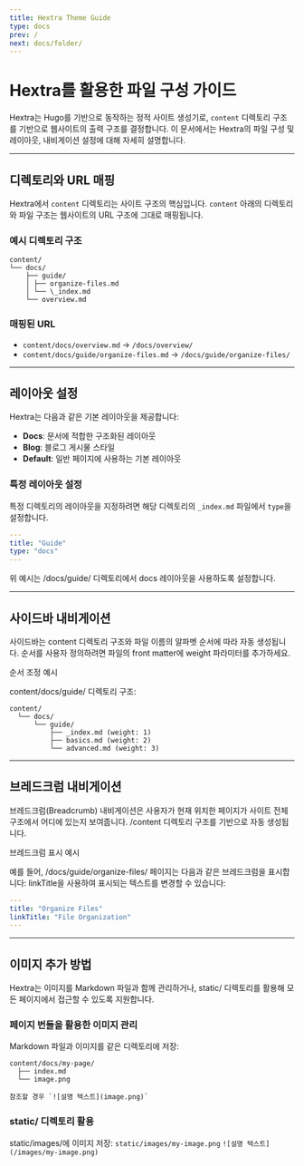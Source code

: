 ```yaml
---
title: Hextra Theme Guide
type: docs
prev: /
next: docs/folder/
---
```


# Hextra를 활용한 파일 구성 가이드

Hextra는 Hugo를 기반으로 동작하는 정적 사이트 생성기로, `content` 디렉토리 구조를 기반으로 웹사이트의 출력 구조를 결정합니다. 이 문서에서는 Hextra의 파일 구성 및 레이아웃, 내비게이션 설정에 대해 자세히 설명합니다.

---

## 디렉토리와 URL 매핑

Hextra에서 `content` 디렉토리는 사이트 구조의 핵심입니다. `content` 아래의 디렉토리와 파일 구조는 웹사이트의 URL 구조에 그대로 매핑됩니다.

### 예시 디렉토리 구조

```
content/
└── docs/
    ├── guide/
    │ ├── organize-files.md
    │ └── \_index.md
    └── overview.md
```

### 매핑된 URL

- `content/docs/overview.md` → `/docs/overview/`
- `content/docs/guide/organize-files.md` → `/docs/guide/organize-files/`

---

## 레이아웃 설정

Hextra는 다음과 같은 기본 레이아웃을 제공합니다:

- **Docs**: 문서에 적합한 구조화된 레이아웃
- **Blog**: 블로그 게시물 스타일
- **Default**: 일반 페이지에 사용하는 기본 레이아웃

### 특정 레이아웃 설정

특정 디렉토리의 레이아웃을 지정하려면 해당 디렉토리의 `_index.md` 파일에서 `type`을 설정합니다.

```yaml
---
title: "Guide"
type: "docs"
---
```

위 예시는 /docs/guide/ 디렉토리에서 docs 레이아웃을 사용하도록 설정합니다.

---

## 사이드바 내비게이션

사이드바는 content 디렉토리 구조와 파일 이름의 알파벳 순서에 따라 자동 생성됩니다. 순서를 사용자 정의하려면 파일의 front matter에 weight 파라미터를 추가하세요.

순서 조정 예시

content/docs/guide/ 디렉토리 구조:

```
content/
  └── docs/
      └── guide/
          ├── _index.md (weight: 1)
          ├── basics.md (weight: 2)
          └── advanced.md (weight: 3)
```

---

## 브레드크럼 내비게이션

브레드크럼(Breadcrumb) 내비게이션은 사용자가 현재 위치한 페이지가 사이트 전체 구조에서 어디에 있는지 보여줍니다. /content 디렉토리 구조를 기반으로 자동 생성됩니다.

브레드크럼 표시 예시

예를 들어, /docs/guide/organize-files/ 페이지는 다음과 같은 브레드크럼을 표시합니다:
linkTitle을 사용하여 표시되는 텍스트를 변경할 수 있습니다:

```yaml
---
title: "Organize Files"
linkTitle: "File Organization"
---
```

---

## 이미지 추가 방법

Hextra는 이미지를 Markdown 파일과 함께 관리하거나, static/ 디렉토리를 활용해 모든 페이지에서 접근할 수 있도록 지원합니다.

### 페이지 번들을 활용한 이미지 관리

Markdown 파일과 이미지를 같은 디렉토리에 저장:

```
content/docs/my-page/
  ├── index.md
  └── image.png

참조할 경우 `![설명 텍스트](image.png)`
```

### static/ 디렉토리 활용

static/images/에 이미지 저장:
`static/images/my-image.png`
`![설명 텍스트](/images/my-image.png)`
